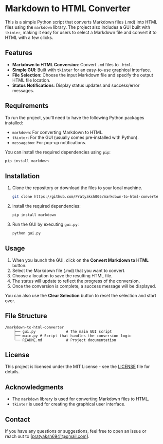 
# Markdown to HTML Converter

This is a simple Python script that converts Markdown files (.md) into HTML files using the `markdown` library. The project also includes a GUI built with `tkinter`, making it easy for users to select a Markdown file and convert it to HTML with a few clicks.

## Features

- **Markdown to HTML Conversion**: Convert `.md` files to `.html`.
- **Simple GUI**: Built with `tkinter` for an easy-to-use graphical interface.
- **File Selection**: Choose the input Markdown file and specify the output HTML file location.
- **Status Notifications**: Display status updates and success/error messages.

## Requirements

To run the project, you'll need to have the following Python packages installed:

- `markdown`: For converting Markdown to HTML.
- `tkinter`: For the GUI (usually comes pre-installed with Python).
- `messagebox`: For pop-up notifications.

You can install the required dependencies using `pip`:

```bash
pip install markdown
```

## Installation

1. Clone the repository or download the files to your local machine.

   ```bash
   git clone https://github.com/Pratyaksh005/markdown-to-html-converter.git
   ```

2. Install the required dependencies:

   ```bash
   pip install markdown
   ```

3. Run the GUI by executing `gui.py`:

   ```bash
   python gui.py
   ```

## Usage

1. When you launch the GUI, click on the **Convert Markdown to HTML** button.
2. Select the Markdown file (.md) that you want to convert.
3. Choose a location to save the resulting HTML file.
4. The status will update to reflect the progress of the conversion.
5. Once the conversion is complete, a success message will be displayed.

You can also use the **Clear Selection** button to reset the selection and start over.

## File Structure

```
/markdown-to-html-converter
    ├── gui.py              # The main GUI script
    ├── main.py # Script that handles the conversion logic
    └── README.md           # Project documentation
```

## License

This project is licensed under the MIT License - see the [LICENSE](LICENSE) file for details.

## Acknowledgments

- The `markdown` library is used for converting Markdown files to HTML.
- `tkinter` is used for creating the graphical user interface.

## Contact

If you have any questions or suggestions, feel free to open an issue or reach out to [pratyaksh6941@gmail.com].
